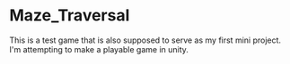 # Maze_Traversal
This is a test game that is also supposed to serve as my first mini project.
I'm attempting to make a playable game in unity.
